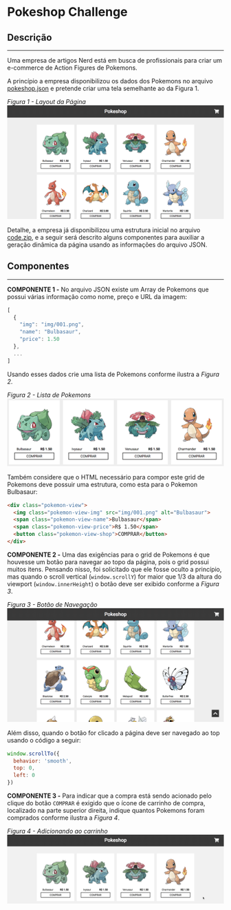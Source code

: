 # Pokeshop Challenge

## Descrição
---

Uma empresa de artigos Nerd está em busca de profissionais para criar um e-commerce de Action Figures de Pokemons.

A princípio a empresa disponibilizou os dados dos Pokemons no arquivo [pokeshop.json](code/data/pokeshop.json) e pretende criar uma tela semelhante ao da Figura 1.

*Figura 1 - Layout da Página*
![](assets/layout.png)

Detalhe, a empresa já disponibilizou uma estrutura inicial no arquivo [code.zip](code.zip), e a seguir será descrito alguns componentes para auxiliar a geração dinâmica da página usando as informações do arquivo JSON.

## Componentes
---
**COMPONENTE 1 -** No arquivo JSON existe um Array de Pokemons que possui várias informação como nome, preço e URL da imagem:

```js
[
  {
    "img": "img/001.png",
    "name": "Bulbasaur",
    "price": 1.50
  },
  ...
]
```

Usando esses dados crie uma lista de Pokemons conforme ilustra a *Figura 2*.

*Figura 2 - Lista de Pokemons*<br>
![](assets/list-pokemons.png)

Também considere que o HTML necessário para compor este grid de Pokemons deve possuir uma estrutura, como esta para o Pokemon Bulbasaur:

```html
<div class="pokemon-view">
  <img class="pokemon-view-img" src="img/001.png" alt="Bulbasaur">
  <span class="pokemon-view-name">Bulbasaur</span>
  <span class="pokemon-view-price">R$ 1.50</span>
  <button class="pokemon-view-shop">COMPRAR</button>
</div>
```

**COMPONENTE 2 -** Uma das exigências para o grid de Pokemons é que houvesse um botão para navegar ao topo da página, pois o grid possui muitos itens. Pensando nisso, foi solicitado que ele fosse oculto a princípio, mas quando o scroll vertical (`window.scrollY`) for maior que 1/3 da altura do viewport (`window.innerHeight`) o botão deve ser exibido conforme a *Figura 3*.

*Figura 3 - Botão de Navegação*<br>
![](assets/got-to-top.png)

Além disso, quando o botão for clicado a página deve ser navegado ao top usando o código a seguir: 

```js
window.scrollTo({
  behavior: 'smooth',
  top: 0,
  left: 0
})
```

**COMPONENTE 3 -** Para indicar que a compra está sendo acionado pelo clique do botão `COMPRAR` é exigido que o ícone de carrinho de compra, localizado na parte superior direita, indique quantos Pokemons foram comprados conforme ilustra a *Figura 4*.

*Figura 4 - Adicionando ao carrinho*<br>
![](assets/add-cart.gif)
